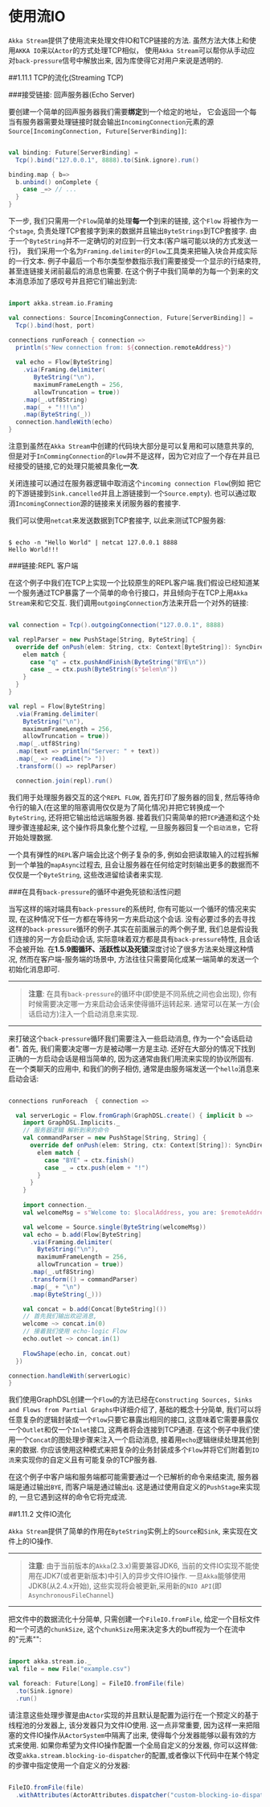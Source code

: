 # 使用流IO

`Akka Stream`提供了使用流来处理文件IO和TCP链接的方法. 虽然方法大体上和使用`AKKA IO`来以`Actor`的方式处理TCP相似， 使用`Akka Stream`可以帮你从手动应对`back-pressure`信号中解放出来, 因为库使得它对用户来说是透明的.

##1.11.1 TCP的流化(Streaming TCP)

###接受链接: 回声服务器(Echo Server)

要创建一个简单的回声服务器我们需要**绑定**到一个给定的地址， 它会返回一个每当有服务器需要处理链接时就会输出`IncomingConnection`元素的源`Source[IncomingConnection, Future[ServerBinding]]`:

```scala

val binding: Future[ServerBinding] = 
  Tcp().bind("127.0.0.1", 8888).to(Sink.ignore).run()

binding.map { b=>
  b.unbind() onComplete {
    case _=> // ...
  }
}

```

下一步, 我们只需用一个`Flow`简单的处理**每一个**到来的链接, 这个`Flow` 将被作为一个`stage`, 负责处理TCP套接字到来的数据并且输出`ByteStrings`到TCP套接字. 由于一个`ByteString`并不一定确切的对应到一行文本(客户端可能以块的方式发送一行)， 我们采用一个名为`Framing.delimiter`的`Flow`工具类来把输入块合并成实际的一行文本. 例子中最后一个布尔类型参数指示我们需要接受一个显示的行结束符, 甚至连链接关闭前最后的消息也需要. 在这个例子中我们简单的为每一个到来的文本消息添加了感叹号并且把它们输出到流:

```scala

import akka.stream.io.Framing

val connections: Source[IncomingConnection, Future[ServerBinding]] =
  Tcp().bind(host, port)

connections runForeach { connection =>
  println(s"New connection from: ${connection.remoteAddress}")
  
  val echo = Flow[ByteString]
    .via(Framing.delimiter(
       ByteString("\n"),
       maximumFrameLength = 256,
       allowTruncation = true))
    .map(_.utf8String)
    .map(_ + "!!!\n")
    .map(ByteString(_))
  connection.handleWith(echo)
}

```

注意到虽然在`Akka Stream`中创建的代码块大部分是可以复用和可以随意共享的, 但是对于`InCommingConnection`的`Flow`并不是这样，因为它对应了一个存在并且已经接受的链接,它的处理只能被具象化**一次**.

关闭连接可以通过在服务器逻辑中取消这个`incoming connection Flow`(例如 把它的下游链接到`Sink.cancelled`并且上游链接到一个`Source.empty`). 也可以通过取消`IncomingConnection`源的链接来关闭服务器的套接字.

我们可以使用`netcat`来发送数据到TCP套接字, 以此来测试TCP服务器:

```shell

$ echo -n "Hello World" | netcat 127.0.0.1 8888
Hello World!!!

```

###链接:REPL 客户端

在这个例子中我们在TCP上实现一个比较原生的REPL客户端.我们假设已经知道某一个服务通过TCP暴露了一个简单的命令行接口，并且倾向于在TCP上用`Akka Stream`来和它交互. 我们调用`outgoingConnection`方法来开启一个对外的链接:

```scala

val connection = Tcp().outgoingConnection("127.0.0.1", 8888)

val replParser = new PushStage[String, ByteString] {
  override def onPush(elem: String, ctx: Context[ByteString]): SyncDirective = {
    elem match {
      case "q" ⇒ ctx.pushAndFinish(ByteString("BYE\n"))
      case _ ⇒ ctx.push(ByteString(s"$elem\n"))
    }
  }
}

val repl = Flow[ByteString]
  .via(Framing.delimiter(
    ByteString("\n"),
    maximumFrameLength = 256,
    allowTruncation = true))
  .map(_.utf8String)
  .map(text => println("Server: " + text))
  .map(_ => readLine("> "))
  .transform(() => replParser)

  connection.join(repl).run()

```
我们用于处理服务器交互的这个`REPL FLOW`, 首先打印了服务器的回复, 然后等待命令行的输入(在这里的阻塞调用仅仅是为了简化情况)并把它转换成一个`ByteString`, 还将把它输出给远端服务器. 接着我们只需简单的把`TCP`通道和这个处理步骤连接起来, 这个操作将具象化整个过程, 一旦服务器回复一个`启动消息`，它将开始处理数据.

一个具有弹性的`REPL`客户端会比这个例子复杂的多, 例如会把读取输入的过程拆解到一个单独的`mapAsync`过程去, 且会让服务器在任何给定时刻输出更多的数据而不仅仅是一个`ByteString`, 这些改进留给读者来实现.

###在具有`back-pressure`的循环中避免死锁和活性问题

当写这样的端对端具有`back-pressure`的系统时, 你有可能以一个循环的情况来实现, 在这种情况下任一方都在等待另一方来启动这个会话. 没有必要过多的去寻找这样的`back-pressure`循环的例子.其实在前面展示的两个例子里, 我们总是假设我们连接的另一方会启动会话, 实际意味着双方都是具有`back-pressure`特性, 且会话不会被开始. 在**1.5.9图循环、活跃性以及死锁**深度讨论了很多方法来处理这种情况, 然而在客户端-服务端的场景中, 方法往往只需要简化成某一端简单的发送一个初始化消息即可.

---

> **注意**: 在具有`back-pressure`的循环中(即使是不同系统之间也会出现), 你有时候需要决定哪一方来启动会话来使得循环运转起来. 通常可以在某一方(会话启动方)注入一个启动消息来实现.

---

来打破这个`back-pressure`循环我们需要注入一些启动消息, 作为一个"会话启动者". 首先, 我们需要决定哪一方是被动哪一方是主动. 还好在大部分的情况下找到正确的一方启动会话是相当简单的, 因为这通常由我们用流来实现的协议所固有. 在一个类聊天的应用中, 和我们的例子相仿, 通常是由服务端发送一个`hello`消息来启动会话:

```scala

connections runForeach  { connection =>

  val serverLogic = Flow.fromGraph(GraphDSL.create() { implicit b =>
    import GraphDSL.Implicits._
    // 服务器逻辑 解析到来的命令
    val commandParser = new PushStage[String, String] {
      override def onPush(elem: String, ctx: Context[String]): SyncDirective = {
        elem match {
          case "BYE" ⇒ ctx.finish()
          case _ ⇒ ctx.push(elem + "!")
        }
      }
    }
    
    import connection._
    val welcomeMsg = s"Welcome to: $localAddress, you are: $remoteAddress!\n"

    val welcome = Source.single(ByteString(welcomeMsg))
    val echo = b.add(Flow[ByteString]
      .via(Framing.delimiter(
        ByteString("\n"),
        maximumFrameLength = 256,
        allowTruncation = true))
      .map(_.utf8String)
      .transform(() ⇒ commandParser)
      .map(_ + "\n")
      .map(ByteString(_)))

    val concat = b.add(Concat[ByteString]())
    // 首先我们输出欢迎消息,
    welcome ~> concat.in(0)
    // 接着我们使用 echo-logic Flow
    echo.outlet ~> concat.in(1)
  
    FlowShape(echo.in, concat.out)
  })

connection.handleWith(serverLogic)
}

```

我们使用GraphDSL创建一个`Flow`的方法已经在`Constructing Sources, Sinks and
Flows from Partial Graphs`中详细介绍了, 基础的概念十分简单, 我们可以将任意复杂的逻辑封装成一个`Flow`只要它暴露出相同的接口, 这意味着它需要暴露仅一个`Outlet`和仅一个`Inlet`接口, 这两者将会连接到TCP通道. 在这个例子中我们使用一个`Concat`的图处理步骤来注入一个启动消息, 接着用`echo`逻辑继续处理其他到来的数据. 你应该使用这种模式来把复杂的业务封装成多个`Flow`并将它们附着到`IO流`来实现你的自定义且有可能复杂的TCP服务器.

在这个例子中客户端和服务端都可能需要通过一个已解析的命令来结束流, 服务器端是通过输出`BYE`, 而客户端是通过输出`q`. 这是通过使用自定义的`PushStage`来实现的, 一旦它遇到这样的命令它将完成流.

##1.11.2 文件IO流化

`Akka Stream`提供了简单的作用在`ByteString`实例上的`Source`和`Sink`, 来实现在文件上的IO操作. 

---

> **注意**: 由于当前版本的`Akka`(2.3.x)需要兼容JDK6, 当前的文件IO实现不能使用在JDK7(或者更新版本)中引入的异步文件IO操作. 一旦`Akka`能够使用JDK8(从2.4.x开始), 这些实现将会被更新,采用新的`NIO API`(即`AsynchronousFileChannel`)

---

把文件中的数据流化十分简单, 只需创建一个`FileIO.fromFile`, 给定一个目标文件和一个可选的`chunkSize`, 这个`chunkSize`用来决定多大的buff视为一个在流中的"元素"":

```scala

import akka.stream.io._
val file = new File("example.csv")

val foreach: Future[Long] = FileIO.fromFile(file)
  .to(Sink.ignore)
  .run()

```

请注意这些处理步骤是由`Actor`实现的并且默认是配置为运行在一个预定义的基于线程池的分发器上, 该分发器只为文件IO使用. 这一点非常重要, 因为这样一来把阻塞的文件IO操作从`ActorSystem`中隔离了出来, 使得每个分发器能够以最有效的方式来使用. 如果你希望为文件IO操作配置一个全局自定义的分发器, 你可以这样做:改变`akka.stream.blocking-io-dispatcher`的配置,或者像以下代码中在某个特定的步骤中指定使用一个自定义的分发器:

```scala

FileIO.fromFile(file)
  .withAttributes(ActorAttributes.dispatcher("custom-blocking-io-dispatcher"))

```